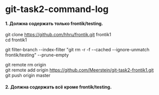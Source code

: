 git-task2-command-log
=====================

#### 1. Должна содержать только frontik/testing.
git clone  https://github.com/hhru/frontik.git frontik1  
cd frontik1

git filter-branch --index-filter "git rm -r -f --cached --ignore-unmatch frontik/testing" --prune-empty
 
git remote rm origin  
git remote add origin https://github.com/Meerstein/git-task2-frontik1.git  
git push origin master  


#### 2. Должна содержать всё кроме frontik/testing.

